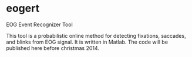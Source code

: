 eogert
======

EOG Event Recognizer Tool

This tool is a probabilistic online method for detecting fixations, saccades, and blinks from EOG signal.
It is written in Matlab.
The code will be published here before christmas 2014.
